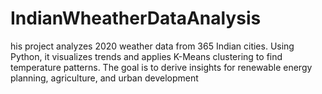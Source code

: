 # IndianWheatherDataAnalysis
his project analyzes 2020 weather data from 365 Indian cities. Using Python, it visualizes trends and applies K-Means clustering to find temperature patterns. The goal is to derive insights for renewable energy planning, agriculture, and urban development
